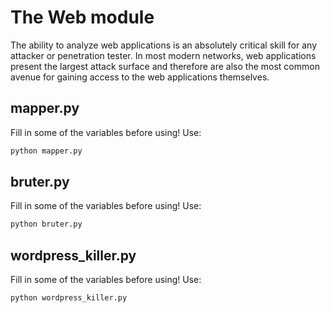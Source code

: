 # The Web module
The ability to analyze web applications is an absolutely critical skill for any attacker or penetration tester. In most modern networks, web applications present the largest attack surface and therefore are also the most common avenue for gaining access to the web applications themselves.
## mapper.py
Fill in some of the variables before using!
Use:
```bash
python mapper.py
```
## bruter.py
Fill in some of the variables before using!
Use:
```bash
python bruter.py
```
## wordpress_killer.py
Fill in some of the variables before using!
Use:
```bash
python wordpress_killer.py
```
